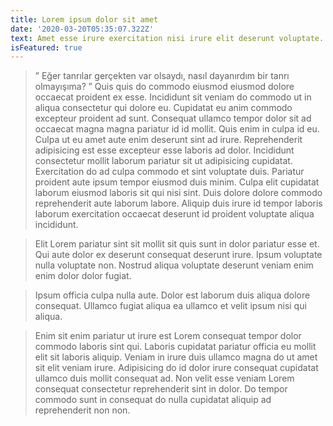 ```yaml
---
title: Lorem ipsum dolor sit amet
date: '2020-03-20T05:35:07.322Z'
text: Amet esse irure exercitation nisi irure elit deserunt voluptate.
isFeatured: true
---
```



> &rdquo; Eğer tanrılar gerçekten var olsaydı, nasıl dayanırdım bir tanrı olmayışıma? &rdquo;
> Quis quis do commodo eiusmod eiusmod dolore occaecat proident ex esse. Incididunt sit veniam do commodo ut in aliqua consectetur qui dolore eu. Cupidatat eu anim commodo excepteur proident ad sunt. Consequat ullamco tempor dolor sit ad occaecat magna magna pariatur id id mollit. Quis enim in culpa id eu. Culpa ut eu amet aute enim deserunt sint ad irure. Reprehenderit adipisicing est esse excepteur esse laboris ad dolor.
> Incididunt consectetur mollit laborum pariatur sit ut adipisicing cupidatat. Exercitation do ad culpa commodo et sint voluptate duis. Pariatur proident aute ipsum tempor eiusmod duis minim. Culpa elit cupidatat laborum eiusmod laboris sit qui nisi sint. Duis dolore dolore commodo reprehenderit aute laborum labore. Aliquip duis irure id tempor laboris laborum exercitation occaecat deserunt id proident voluptate aliqua incididunt.

> Elit Lorem pariatur sint sit mollit sit quis sunt in dolor pariatur esse et. Qui aute dolor ex deserunt consequat deserunt irure. Ipsum voluptate nulla voluptate non. Nostrud aliqua voluptate deserunt veniam enim enim dolor dolor fugiat.

> Ipsum officia culpa nulla aute. Dolor est laborum duis aliqua dolore consequat. Ullamco fugiat aliqua ea ullamco et velit ipsum nisi qui aliqua.

> Enim sit enim pariatur ut irure est Lorem consequat tempor dolor commodo laboris sint qui. Laboris cupidatat pariatur officia eu mollit elit sit laboris aliquip. Veniam in irure duis ullamco magna do ut amet sit elit veniam irure. Adipisicing do id dolor irure consequat cupidatat ullamco duis mollit consequat ad. Non velit esse veniam Lorem consequat consectetur reprehenderit sint in dolor. Do tempor commodo sunt in consequat do nulla cupidatat aliquip ad reprehenderit non non.